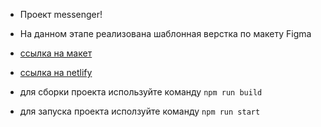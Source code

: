 - Проект messenger!

- На данном этапе реализована шаблонная верстка по макету Figma
- [ссылка на макет](https://www.figma.com/file/jF5fFFzgGOxQeB4CmKWTiE/Chat_external_link?type=design&node-id=1-616&t=TUdkKckr7tkVPzJo-0)
- [ссылка на netlify](https://fascinating-begonia-67eeb2.netlify.app/)

- для сборки проекта используйте команду `npm run build`
- для запуска проекта исползуйте команду `npm run start`
